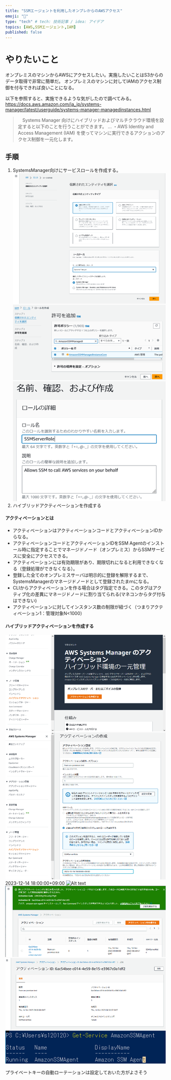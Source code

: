 ```yaml
---
title: "SSMエージェントを利用したオンプレからのAWSアクセス"
emoji: "🙆"
type: "tech" # tech: 技術記事 / idea: アイデア
topics: [AWS,SSMエージェント,IAM]
published: false
---
```


# やりたいこと
オンプレミスのマシンからAWSにアクセスしたい。実施したいことはS3からのデータ取得で非常に簡単だ。
オンプレミスのマシンに対してIAMのアクセス制御を付与できれば良いことになる。

以下を参照すると、実施できるような気がしたので調べてみる。
https://docs.aws.amazon.com/ja_jp/systems-manager/latest/userguide/systems-manager-managedinstances.html

>　Systems Manager 向けにハイブリッドおよびマルチクラウド環境を設定すると以下のことを行うことができます。
> ...
> ・AWS Identity and Access Management (IAM) を使ってマシンに実行できるアクションのアクセス制御を一元化します。

## 手順
1. SystemsManager向けにサービスロールを作成する。
![Alt text](/images/articles/aws-iam-role-from-on-premises/service-role01.png)
![Alt text](/images/articles/aws-iam-role-from-on-premises/service-role02.png)
![Alt text](/images/articles/aws-iam-role-from-on-premises/service-role03.png)
2. ハイブリッドアクティベーションを作成する
#### アクティベーションとは
- アクティベーションはアクティベーションコードとアクティベーションIDからなる。  
- アクティベーションコードとアクティベーションIDをSSM Agentのインストール時に指定することでマネージドノード（オンプレミス）からSSMサービスに安全にアクセスできる。
- アクティベーションには有効期限があり、期限切れになると利用できなくなる（登録処理ができなくなる）。
- 登録した全てのオンプレミスサーバは明示的に登録を解除するまで、SystemsManagerのマネージドノードとして登録されたまｍになる。
- CLIからアクティベーションを作る場合はタグ指定できる。このタグはアクティブ化の差異にマネージドノードに割り当てられる(マネコンからタグ付与はできない)
- アクティベーションに対してインスタンス数の制限が紐づく（つまりアクティベーション1：管理対象N<1000）

#### ハイブリッドアクティベーションを作成する
![Alt text](/images/articles/aws-iam-role-from-on-premises/h-activate01.png)
![Alt text](/images/articles/aws-iam-role-from-on-premises/h-activate02.png)
2023-12-14 18:00:00+09:00
![Alt text](/images/articles/aws-iam-role-from-on-premises/h-activate03.png)
![Alt text](/images/articles/aws-iam-role-from-on-premises/install-agent.png)
![Alt text](/images/articles/aws-iam-role-from-on-premises/registered.png)
![Alt text](/images/articles/aws-iam-role-from-on-premises/winproc.png)

プライベートキーの自動ローテーションは設定しておいた方がよさそう

